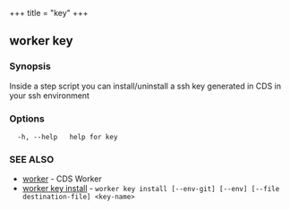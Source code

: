 +++
title = "key"
+++
## worker key



### Synopsis

Inside a step script you can install/uninstall a ssh key generated in CDS in your ssh environment

### Options

```
  -h, --help   help for key
```

### SEE ALSO

* [worker](/cli/worker/worker/)	 - CDS Worker
* [worker key install](/cli/worker/key/install/)	 - `worker key install [--env-git] [--env] [--file destination-file] <key-name>`

